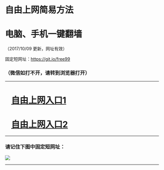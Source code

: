 ﻿# 自由上网简易方法

# 电脑、手机一键翻墙

（2017/10/09 更新，网址有效）

固定短网址：https://git.io/free99

### （微信如打不开，请转到浏览器打开）


***





# &nbsp;&nbsp; <a href="http://ft3126423336.fwq-tz-1001.info/fwqtz01.html?t=100900118978 " target="_blank">自由上网入口1</a>
# &nbsp;&nbsp; <a href="http://ft1211913405.fwq-tz-1002.info/fwqtz02.html?t=100900129169 " target="_blank">自由上网入口2</a>
***

### 请记住下图中固定短网址：

<img src="https://s3-us-west-2.amazonaws.com/fwq-1001/yjfq-20170905okok.png" /> 


***

